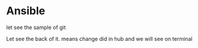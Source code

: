 # Ansible

let see the sample of git

Let see the back of it. means change did in hub and we will see on terminal
